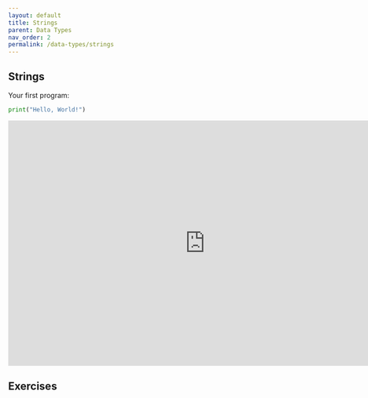 ```yaml
---
layout: default
title: Strings
parent: Data Types
nav_order: 2
permalink: /data-types/strings
---
```


## Strings

Your first program:
```python
print("Hello, World!")
```
<iframe width="800" height="500" frameborder="0" src="http://pythontutor.com/iframe-embed.html#code=print%28%22Hello%20World%22%29&codeDivHeight=400&codeDivWidth=350&cumulative=true&curInstr=1&origin=composingprograms.js&py=3&rawInputLstJSON=%5B%5D"> </iframe>

## Exercises